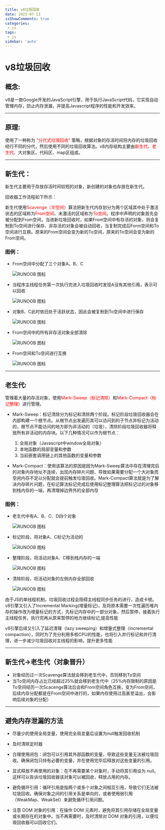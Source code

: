 ```yaml
---
title: v8垃圾回收
date: 2023-07-13
isShowComments: true    
categories:
 - js
tags:
 - js
sidebar: 'auto'
---
```

# v8垃圾回收
概念: 
---
v8是一款Google开发的JavaScript引擎，用于执行JavaScript代码，它实现自动管理内存，防止内存泄漏，并提高Javascript程序的性能和开发效率。

---
原理: 
---
使用了一种称为 <font color=red>“分代式垃圾回收” </font>策略，根据对象的存活时间将内存的垃圾回收经行不同的分代，然后使用不同的垃圾回收算法。v8内存结构主要由<font color=red>新生代</font>、<font color=red>老生代</font>、大对象区、代码区、map区组成。

---
新生代：
---
新生代主要用于存放存活时间较短的对象，新创建的对象也存放在新生代。

回收器工作流程如下所示：

新生代使用<font color=red>Scavenge（半空间）</font>算法把新生代内存划分为两个区域其中处于激活状态的区域称为<font color=red>From空间</font>、未激活的区域称为<font color=red>To空间</font>。程序中声明的对象首先会被分配到From空间，当进新垃圾回收时，如果From空间中有存活的对象，则会复制到To空间进行保存、非存活的对象会被自动回收，当复制完成后Form空间和To空间进行互换。原来的From空间会变为新的To空间，原来的To空间会变为新的From空间。

### 图例：
  - From空间中分配了三个对象A、B、C

    ![RUNOOB 图标](https://note.youdao.com/yws/api/personal/file/WEB0a8f673b0df6f577963a4053c9b8bad9?method=download&shareKey=b54f7ccba59b489c485cbdad602eec2f)

  - 当程序主线程任务第一次执行完进入垃圾回收时发现A没有其他引用，表示可以回收

    ![RUNOOB 图标](https://note.youdao.com/yws/api/personal/file/WEBcd6dcf93524b2f370a879cb04fc759ce?method=download&shareKey=5410af7ddbbc8d64a12d77e744d9cf9b)

  - 对象B、C此时依旧处于活跃状态，因此会被复制到To空间中进行保存

    ![RUNOOB 图标](https://note.youdao.com/yws/api/personal/file/WEB832badac765b8b7afc1f26a2062f202a?method=download&shareKey=a537b8e17a9d7aac80ac16c4c0f1172d)

  - From空间中的所有非存活对象全部清除

    ![RUNOOB 图标](https://note.youdao.com/yws/api/personal/file/WEB6bf2ec961287f52dd8274b6d872bd753?method=download&shareKey=b3d0bb0a6cf891a29a45af285ca12276)

  - From空间和To空间进行互换

    ![RUNOOB 图标](https://note.youdao.com/yws/api/personal/file/WEBa843c9f298b5029237d8a5ac218e6bd3?method=download&shareKey=b557038b0a8b2ef623a8bc563a08f11f)


---
老生代: 
---
管理着大量的存活对象，使用<font color=red>Mark-Sweep（标记清除）</font>和<font color=red>Mark-Compact（标记整理）</font>进行管理。
- Mark-Sweep：标记清除分为标记和清除两个阶段。标记阶段垃圾回收器会在内部构建一个根节点。从根节点出发遍历其可以访问到的子节点并标记为活动的，根节点不能访问的地方即为非活动的（垃圾），清除阶段垃圾回收器将释放所有非活动的内存块。以下几种情况可以作为根节点：
    1. 全局对象（Javascript中window全局对象）
    2. 本地函数的局部变量和参数
    3. 当前嵌套调用链上的其他函数的变量和参数

- Mark-Compact：使用该算法的原因是因为Mark-Sweep算法中存在清理完后的对象内存地址不连续，出现内存碎片问题、导致如果需要分配一个大对象而空闲内存不足以分配就会提前触发垃圾回收。Mark-Compact算法就是为了解决内存碎片问题，在标记算法标记完成后使用标记整理算法把标记过的对象移到栈内存的一端，再清理掉边界外的全部内存
### 图例：
  - 老生代中有A、B、C、D四个对象

    ![RUNOOB 图标](https://note.youdao.com/yws/api/personal/file/WEB1bc88be39c05251772d08d41a4f50b74?method=download&shareKey=dd34bd7b54bf926dd2ffa655223c2652)

  - 标记阶段，将对象A、C标记为活动的

    ![RUNOOB 图标](https://note.youdao.com/yws/api/personal/file/WEB91a4afd5f3eb9132c80803b81880273b?method=download&shareKey=f908460b9ecdfb1a33e3c99cb67471e6)

  - 整理阶段，将活动对象A、C移到栈内存的一端

    ![RUNOOB 图标](https://note.youdao.com/yws/api/personal/file/WEBf7a6c9dd864247a347b597b4d9ee7d0f?method=download&shareKey=b19832524192f82fdf5368d0fa3430dd)

  - 清除阶段，将活动对象的左侧内存全部回收

    ![RUNOOB 图标](https://note.youdao.com/yws/api/personal/file/WEBd9f14bdea1305a2930c80e7456b3a302?method=download&shareKey=bd443ccfbece15b0f08680c499272568)

由于JS的单线程机制，垃圾回收过程会阻碍主线程同步任务的进行，造成卡顿。v8引擎又引入了Incremental Marking(增量标记)，及将原本需要一次性遍历堆内存的操作改为增量标记的方式，先标记内存中的一部分对象，然后暂停，接着执行主线程任务，执行完再从原来暂停的地方继续标记,提高性能

v8引擎后续又引入了延迟清理（lazy sweeping）和增量式整理（incremental compaction），同时为了充分利用多核CPU的性能，也将引入并行标记和并行清理，进一步减少垃圾回收对主线程的影响，提升更多性能

---
新生代->老生代（对象晋升）
---
- 对象经历过一次Scavenge算法就会移到老生代中，否则移到To空间
- 当To空间内存占比已经超过25%就会移到老生代中（25%内存限制的原因是To空间经历一次Scacenge算法后会和From空间角色互换，变为From空间，后续内存分配都是在From空间中进行的，如果内存使用过高甚至溢出，会影响后续对象的分配）

---
避免内存泄漏的方法
---

- 尽量少的使用全局变量，使用完全局变量后设置为null触发回收机制
  
  
- 及时清除定时器
  

- 合理使用闭包：闭包可以引用其外部函数的变量，导致这些变量无法被垃圾回收。确保闭包只持有必要的变量，并在使用完毕后释放对这些变量的引用。


- 显式释放不再使用的对象：在不再需要某个对象时，手动将其引用设为 null。这样可以告诉垃圾回收器该对象可以被回收，释放占用的内存。


- 避免循环引用：循环引用是指两个或多个对象之间相互引用，导致它们无法被垃圾回收。确保对象之间的引用关系是单向的，或者使用弱引用（WeakMap、WeakSet）来避免循环引用问题。


- 注意 DOM 对象的引用：在操作 DOM 元素时，避免将其引用存储在全局变量或长期存在的对象中。当不再需要时，及时清除对 DOM 对象的引用，以便垃圾回收器可以回收它们。